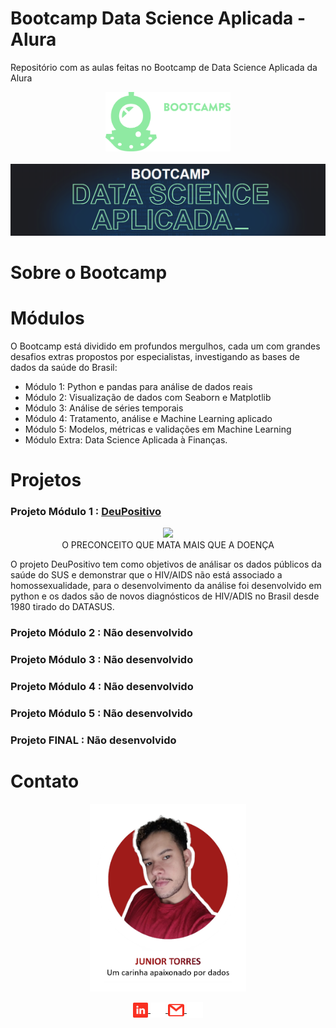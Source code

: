 # Bootcamp Data Science Aplicada - Alura 
Repositório com as aulas feitas no Bootcamp de Data Science Aplicada da Alura

<p align= "center">
<img src="https://github.com/JuniorTorresMTJ/Bootcamp_Alura_2/blob/main/image/logo-bootcamps.1616501197.png" min-width="300px" max-width="400px" width="200px"><br><br>
<img src="https://github.com/JuniorTorresMTJ/Bootcamp_Alura_2/blob/main/image/banner_bootcamp.png" min-width="300px" max-width="400px" width="900px"></p>

# Sobre o Bootcamp 

# Módulos 
O Bootcamp está dividido em profundos mergulhos, cada um com grandes desafios extras propostos por especialistas, investigando as bases de dados da saúde do Brasil:

* Módulo 1: Python e pandas para análise de dados reais
* Módulo 2: Visualização de dados com Seaborn e Matplotlib
* Módulo 3: Análise de séries temporais
* Módulo 4: Tratamento, análise e Machine Learning aplicado
* Módulo 5: Modelos, métricas e validações em Machine Learning
* Módulo Extra: Data Science Aplicada à Finanças.

# Projetos

### Projeto Módulo 1 : <a href="https://github.com/JuniorTorresMTJ/Projeto_DeuPositivo" >DeuPositivo</a>

<p align= "center">
<a href="https://github.com/JuniorTorresMTJ/Projeto_DeuPositivo" ><img src="https://github.com/JuniorTorresMTJ/temp/blob/main/image/DEU_POSITIVO.png" min-width="300px" max-width="200px" width="300px" ></a> <br>O PRECONCEITO QUE MATA MAIS QUE A DOENÇA
</p>

O projeto DeuPositivo tem como objetivos de análisar os dados públicos da saúde do SUS e demonstrar que o HIV/AIDS não está associado a homossexualidade, para o desenvolvimento da análise foi desenvolvido em python e os dados são de novos diagnósticos de HIV/ADIS no Brasil desde 1980 tirado do DATASUS.

### Projeto Módulo 2 : Não desenvolvido
### Projeto Módulo 3 : Não desenvolvido
### Projeto Módulo 4 : Não desenvolvido
### Projeto Módulo 5 : Não desenvolvido
### Projeto FINAL    : Não desenvolvido

# Contato
<p align="center"> <a  href="https://www.linkedin.com/in/marivaldotorres/">
    <img alt="Junior Torres" width="250px"  src="https://github.com/JuniorTorresMTJ/Projeto_DeuPositivo/blob/main/image/Perfil.png" />
  </a>
 </p>
 <p align="center">
<a  href="https://www.linkedin.com/in/marivaldotorres/">
    <img align="center"alt="Junior Torres | Linkedin" width="24px" src="https://github.com/JuniorTorresMTJ/Projeto_DeuPositivo/blob/main/image/linkedin.png" />
  </a>

  <a href="https://www.instagram.com/juniortorres.py/">
    <img align="center" alt="Junior Torres | Instagram" width="24px" src="https://github.com/JuniorTorresMTJ/Projeto_DeuPositivo/blob/main/image/instagram.png" />
  </a>
  <a href="mailto:juniortorres.mtj@gmail.com">
    <img align="center" alt="Junior Torres | Gmail" width="26px" src="https://github.com/JuniorTorresMTJ/Projeto_DeuPositivo/blob/main/image/gmail.png" />
  </a>
  <a href="https://github.com/JuniorTorresMTJ">
    <img align="center" alt="Junior Torres | Github" width="26px" src="https://github.com/JuniorTorresMTJ/Projeto_DeuPositivo/blob/main/image/github.svg" />
  </a>
 </p>
